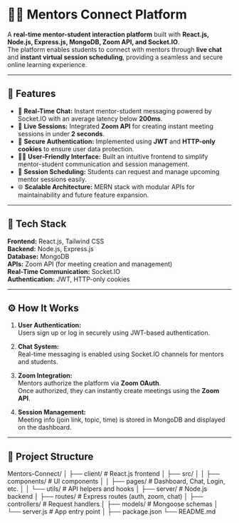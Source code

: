 # 👨‍🏫 Mentors Connect Platform

A **real-time mentor-student interaction platform** built with **React.js, Node.js, Express.js, MongoDB, Zoom API, and Socket.IO**.  
The platform enables students to connect with mentors through **live chat** and **instant virtual session scheduling**, providing a seamless and secure online learning experience.

---

## 🚀 Features
- 💬 **Real-Time Chat:** Instant mentor-student messaging powered by Socket.IO with an average latency below **200ms**.  
- 🎥 **Live Sessions:** Integrated **Zoom API** for creating instant meeting sessions in under **2 seconds**.  
- 🔐 **Secure Authentication:** Implemented using **JWT** and **HTTP-only cookies** to ensure user data protection.  
- 🧑‍💻 **User-Friendly Interface:** Built an intuitive frontend to simplify mentor-student communication and session management.  
- 📅 **Session Scheduling:** Students can request and manage upcoming mentor sessions easily.  
- 🌐 **Scalable Architecture:** MERN stack with modular APIs for maintainability and future feature expansion.

---

## 🧠 Tech Stack
**Frontend:** React.js, Tailwind CSS  
**Backend:** Node.js, Express.js  
**Database:** MongoDB  
**APIs:** Zoom API (for meeting creation and management)  
**Real-Time Communication:** Socket.IO  
**Authentication:** JWT, HTTP-only cookies  

---

## ⚙️ How It Works
1. **User Authentication:**  
   Users sign up or log in securely using JWT-based authentication.

2. **Chat System:**  
   Real-time messaging is enabled using Socket.IO channels for mentors and students.

3. **Zoom Integration:**  
   Mentors authorize the platform via **Zoom OAuth**.  
   Once authorized, they can instantly create meetings using the **Zoom API**.

4. **Session Management:**  
   Meeting info (join link, topic, time) is stored in MongoDB and displayed on the dashboard.

---

## 📁 Project Structure
Mentors-Connect/
│
├── client/ # React.js frontend
│ ├── src/
│ │ ├── components/ # UI components
│ │ ├── pages/ # Dashboard, Chat, Login, etc.
│ │ └── utils/ # API helpers and hooks
│
├── server/ # Node.js backend
│ ├── routes/ # Express routes (auth, zoom, chat)
│ ├── controllers/ # Request handlers
│ ├── models/ # Mongoose schemas
│ └── server.js # App entry point
│
├── package.json
└── README.md
